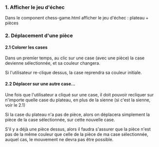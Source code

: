 
### 1. Afficher le jeu d'échec


Dans le component chess-game.html afficher le jeu d'échec : plateau + pièces


### 2. Déplacement d'une pièce


#### 2.1 Colorer les cases


Dans un premier temps, au clic sur une case (avec une pièce) la case devienne sélectionnée, et sa couleur changera.

Si l'utilisateur re-clique dessus, la case reprendra sa couleur initiale.


#### 2.2 Déplacer sur une autre case...


Une fois que l'utilisateur a cliqué sur une case, il doit pouvoir recliquer sur n'importe quelle case du plateau, en plus de la sienne (si c'est la sienne, voir le 2.1)


Si la case du plateau n'a pas de pièce, alors on déplacera simplement la pièce de la case sélectionnée, sur cette nouvelle case.


S'il y a déjà une pièce dessus, alors il faudra s'assurer que la pièce n'est pas de la même couleur que celle de la pièce de ma case sélectionnée, auquel cas, le mouvement ne devra pas être possible.




